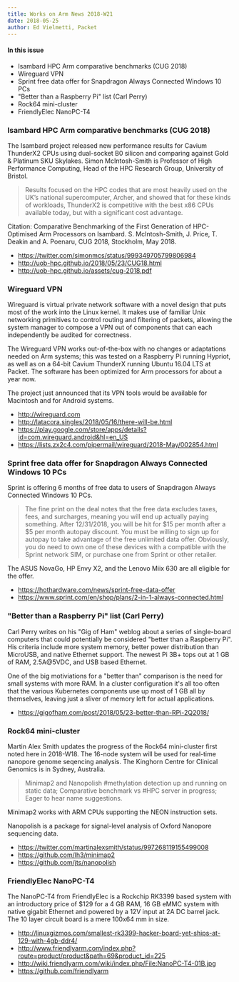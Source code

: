 ```yaml
---
title: Works on Arm News 2018-W21
date: 2018-05-25
author: Ed Vielmetti, Packet 
---
```


#### In this issue

* Isambard HPC Arm comparative benchmarks (CUG 2018)
* Wireguard VPN
* Sprint free data offer for Snapdragon Always Connected Windows 10 PCs 
* "Better than a Raspberry Pi" list (Carl Perry)
* Rock64 mini-cluster
* FriendlyElec NanoPC-T4 

### Isambard HPC Arm comparative benchmarks (CUG 2018)

The Isambard project released new performance results for Cavium
ThunderX2 CPUs using dual-socket B0 silicon and comparing against
Gold & Platinum SKU Skylakes. Simon McIntosh-Smith is Professor of
High Performance Computing, Head of the HPC Research Group, University
of Bristol.

> Results focused on the HPC codes that are most heavily used on
the UK’s national supercomputer, Archer, and showed that for these
kinds of workloads, ThunderX2 is competitive with the best x86 CPUs
available today, but with a significant cost advantage.

Citation: Comparative Benchmarking of the First Generation of
HPC-Optimised Arm Processors on Isambard. S. McIntosh-Smith, J.
Price, T. Deakin and A. Poenaru, CUG 2018, Stockholm, May 2018.

* https://twitter.com/simonmcs/status/999349705799806984
* http://uob-hpc.github.io/2018/05/23/CUG18.html
* http://uob-hpc.github.io/assets/cug-2018.pdf

### Wireguard VPN

Wireguard is virtual private network software with a novel
design that puts most of the work into the Linux kernel.
It makes use of familiar Unix networking primitives to
control routing and filtering of packets, allowing the
system manager to compose a VPN out of components that can
each independently be audited for correctness.

The Wireguard VPN works out-of-the-box with no
changes or adaptations needed on Arm systems; this
was tested on a Raspberry Pi running Hypriot, as
well as on a 64-bit Cavium ThunderX running Ubuntu 16.04 LTS
at Packet. The software has been optimized for Arm
processors for about a year now.

The project just announced that its VPN tools would be
available for Macintosh and for Android systems.

* http://wireguard.com
* http://latacora.singles/2018/05/16/there-will-be.html
* https://play.google.com/store/apps/details?id=com.wireguard.android&hl=en_US
* https://lists.zx2c4.com/pipermail/wireguard/2018-May/002854.html

### Sprint free data offer for Snapdragon Always Connected Windows 10 PCs 

Sprint is offering 6 months of free data to users
of Snapdragon Always Connected Windows 10 PCs.

> The fine print on the deal notes that the free data excludes
taxes, fees, and surcharges, meaning you will end up actually paying
something. After 12/31/2018, you will be hit for $15 per month after
a $5 per month autopay discount. You must be willing to sign up for
autopay to take advantage of the free unlimited data offer. Obviously,
you do need to own one of these devices with a compatible with the
Sprint network SIM, or purchase one from Sprint or other retailer.

The ASUS NovaGo, HP Envy X2, and the Lenovo Miix 630 are
all eligible for the offer.

* https://hothardware.com/news/sprint-free-data-offer
* https://www.sprint.com/en/shop/plans/2-in-1-always-connected.html

### "Better than a Raspberry Pi" list (Carl Perry)

Carl Perry writes on his "Gig of Ham" weblog about a series
of single-board computers that could potentially be considered
"better than a Raspberry Pi". His criteria include more 
system memory, better power distribution than MicroUSB, and
native Ethernet support. The newest Pi 3B+ tops out at
1 GB of RAM, 2.5A@5VDC, and USB based Ethernet. 

One of the big motiviations for a "better than" comparison
is the need for small systems with more RAM. In a cluster 
configuration it's all too often that the various Kubernetes
components use up most of 1 GB all by themselves, leaving
just a sliver of memory left for actual applications.

* https://gigofham.com/post/2018/05/23-better-than-RPi-2Q2018/

### Rock64 mini-cluster

Martin Alex Smith updates the progress of the Rock64 mini-cluster
first noted here in 2018-W18. The 16-node system will be used for real-time
nanopore genome seqencing analysis. The Kinghorn Centre for Clinical Genomics
is in Sydney, Australia.

> Minimap2 and Nanopolish #methylation detection up and running on
static data; Comparative benchmark vs #HPC server in progress; Eager
to hear name suggestions.

Minimap2 works with ARM CPUs supporting the NEON instruction sets.

Nanopolish is a package for signal-level analysis of Oxford Nanopore
sequencing data.

* https://twitter.com/martinalexsmith/status/997268119155499008
* https://github.com/lh3/minimap2
* https://github.com/jts/nanopolish 

### FriendlyElec NanoPC-T4 

The NanoPC-T4 from FriendlyElec is a Rockchip RK3399 based system
with an introductory price of $129 for a 4 GB RAM, 16 GB eMMC system
with native gigabit Ethernet and powered by a 12V input at 2A DC
barrel jack. The 10 layer circuit board is a mere 100x64 mm in size.

* http://linuxgizmos.com/smallest-rk3399-hacker-board-yet-ships-at-129-with-4gb-ddr4/
* http://www.friendlyarm.com/index.php?route=product/product&path=69&product_id=225
* http://wiki.friendlyarm.com/wiki/index.php/File:NanoPC-T4-01B.jpg
* https://github.com/friendlyarm
